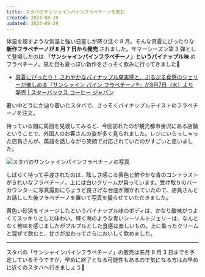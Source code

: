 ```yaml
---
title: スタバのサンシャインパインフラペチーノを飲む
created: 2024-08-29
updated: 2024-08-29
---
```


体温を超すような気温と強い日差しが降り注ぐ 8 月。そんな真夏にぴったりな **新作フラペチーノが 8 月 7 日から発売** されました。サマーシーズン第 3 弾として登場したのは **「サンシャインパインフラペチーノ」というパイナップル味** のフラペチーノ。見た目も夏っぽい新作をさっそく飲みに行ってきました🍍

- [真夏にぴったり！ さわやかなパイナップル果実感と、ぷるぷる食感のジェリーが楽しめる『サンシャイン パイン フラペチーノ®』が8月7日（水）より発売 | スターバックス コーヒー ジャパン](https://www.starbucks.co.jp/press_release/pr2024-5218.php)

暑い中どうにか辿り着いたスタバで、さっそくパイナップルテイストのフラペチーノを注文。

待っている間に周囲を見渡してみると、今回訪れたのが観光都市金沢にある店舗ということで、外国人のお客さんの姿が多く見られました。レジにいらっしゃった店員さんが、英語を話しながら笑顔で対応されていたのがすごいと思いました。

![スタバのサンシャインパインフラペチーノの写真](4cae82bd-bf39-4517-1a2c-f95455f74000)

しばらく待って手渡されたのは、眩しさ感じる黄色と鮮やかな青のコントラストがきれいなフラペチーノ。上には白いクリームが乗っています。受け取りのバーカウンターに写真撮影にちょうど良さげな台座が置かれていたので、店員さんとお話しした後フラペチーノを置いて写真を撮らせていただきました。

黄色い砂浜をイメージしたというパイナップル味のボディは、かなり酸味がつよくてスッキリとした味わい。輝く海のような青いシーソルトジェリーは、なんとなく苦味を感じましたがプルプルとした食感は楽しいもの。上に乗ったクリームと混ぜて飲むと、甘さが加わってさらにおいしく飲めました。

---

スタバの「サンシャインパインフラペチーノ」の販売は来月 9 月 3 日までを予定しているそうですが、早めに終了となる可能性もあるので気になる方はお早めに近くのスタバへ行きましょう:dash:
